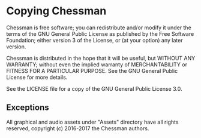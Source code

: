 # Copying Chessman

Chessman is free software; you can redistribute and/or modify it under the terms of the GNU General Public License as published by the Free Software Foundation; either version 3 of the License, or (at your option) any later version.

Chessman is distributed in the hope that it will be useful, but WITHOUT ANY WARRANTY; without even the implied warranty of MERCHANTABILITY or FITNESS FOR A PARTICULAR PURPOSE. See the GNU General Public License for more details.

See the LICENSE file for a copy of the GNU General Public License 3.0.

Exceptions
------------------
All graphical and audio assets under "Assets" directory have all rights reserved, copyright (c) 2016-2017 the Chessman authors.
